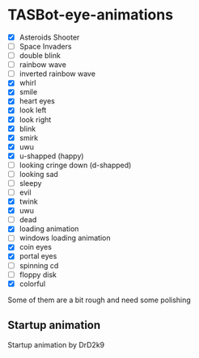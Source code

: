 # TASBot-eye-animations
- [x]  Asteroids Shooter
- [ ]  Space Invaders
- [ ]  double blink
- [ ]  rainbow wave
- [ ]  inverted rainbow wave
- [x]  whirl
- [x]  smile
- [x]  heart eyes
- [x]  look left
- [x]  look right
- [x]  blink
- [x]  smirk
- [x]  uwu
- [x]  u-shapped (happy)
- [ ]  looking cringe down (d-shapped)
- [ ]  looking sad
- [ ]  sleepy
- [ ]  evil
- [x]  twink
- [x]  uwu
- [ ]  dead
- [x]  loading animation
- [ ]  windows loading animation
- [x]  coin eyes
- [x]  portal eyes
- [ ]  spinning cd
- [ ]  floppy disk
- [x]  colorful

Some of them are a bit rough and need some polishing

## Startup animation
Startup animation by DrD2k9
